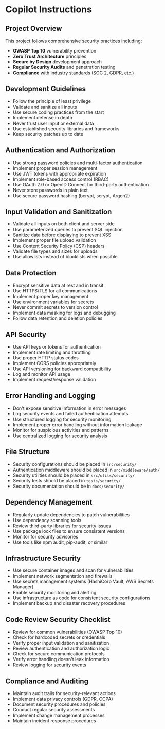 # Copilot Instructions

<!-- Use this file to provide workspace-specific custom instructions to Copilot. For more details, visit https://code.visualstudio.com/docs/copilot/copilot-customization#_use-a-githubcopilotinstructionsmd-file -->

## Project Overview
This project follows comprehensive security practices including:
- **OWASP Top 10** vulnerability prevention
- **Zero Trust Architecture** principles
- **Secure by Design** development approach
- **Regular Security Audits** and penetration testing
- **Compliance** with industry standards (SOC 2, GDPR, etc.)

## Development Guidelines
- Follow the principle of least privilege
- Validate and sanitize all inputs
- Use secure coding practices from the start
- Implement defense in depth
- Never trust user input or external data
- Use established security libraries and frameworks
- Keep security patches up to date

## Authentication and Authorization
- Use strong password policies and multi-factor authentication
- Implement proper session management
- Use JWT tokens with appropriate expiration
- Implement role-based access control (RBAC)
- Use OAuth 2.0 or OpenID Connect for third-party authentication
- Never store passwords in plain text
- Use secure password hashing (bcrypt, scrypt, Argon2)

## Input Validation and Sanitization
- Validate all inputs on both client and server side
- Use parameterized queries to prevent SQL injection
- Sanitize data before displaying to prevent XSS
- Implement proper file upload validation
- Use Content Security Policy (CSP) headers
- Validate file types and sizes for uploads
- Use allowlists instead of blocklists when possible

## Data Protection
- Encrypt sensitive data at rest and in transit
- Use HTTPS/TLS for all communications
- Implement proper key management
- Use environment variables for secrets
- Never commit secrets to version control
- Implement data masking for logs and debugging
- Follow data retention and deletion policies

## API Security
- Use API keys or tokens for authentication
- Implement rate limiting and throttling
- Use proper HTTP status codes
- Implement CORS policies appropriately
- Use API versioning for backward compatibility
- Log and monitor API usage
- Implement request/response validation

## Error Handling and Logging
- Don't expose sensitive information in error messages
- Log security events and failed authentication attempts
- Use structured logging for security monitoring
- Implement proper error handling without information leakage
- Monitor for suspicious activities and patterns
- Use centralized logging for security analysis

## File Structure
- Security configurations should be placed in `src/security/`
- Authentication middleware should be placed in `src/middleware/auth/`
- Security utilities should be placed in `src/utils/security/`
- Security tests should be placed in `tests/security/`
- Security documentation should be in `docs/security/`

## Dependency Management
- Regularly update dependencies to patch vulnerabilities
- Use dependency scanning tools
- Review third-party libraries for security issues
- Use package lock files to ensure consistent versions
- Monitor for security advisories
- Use tools like npm audit, pip-audit, or similar

## Infrastructure Security
- Use secure container images and scan for vulnerabilities
- Implement network segmentation and firewalls
- Use secrets management systems (HashiCorp Vault, AWS Secrets Manager)
- Enable security monitoring and alerting
- Use infrastructure as code for consistent security configurations
- Implement backup and disaster recovery procedures

## Code Review Security Checklist
- Review for common vulnerabilities (OWASP Top 10)
- Check for hardcoded secrets or credentials
- Verify proper input validation and sanitization
- Review authentication and authorization logic
- Check for secure communication protocols
- Verify error handling doesn't leak information
- Review logging for security events

## Compliance and Auditing
- Maintain audit trails for security-relevant actions
- Implement data privacy controls (GDPR, CCPA)
- Document security procedures and policies
- Conduct regular security assessments
- Implement change management processes
- Maintain incident response procedures 